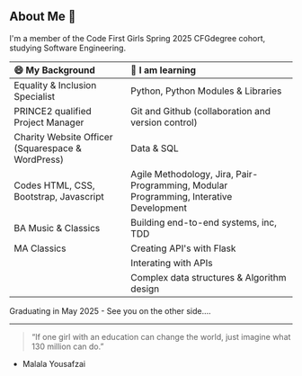 ## About Me 👋

I'm a member of the Code First Girls Spring 2025 CFGdegree cohort, studying Software Engineering.

|😄 My Background | 🌱 I am learning |
| :------------- | :------------- |
| Equality & Inclusion Specialist | Python, Python Modules & Libraries|
| PRINCE2 qualified Project Manager  | Git and Github (collaboration and version control) |
| Charity Website Officer (Squarespace & WordPress) | Data & SQL |
| Codes HTML, CSS, Bootstrap, Javascript | Agile Methodology, Jira, Pair-Programming, Modular Programming, Interative Development |
| BA Music & Classics | Building end-to-end systems, inc, TDD |
| MA Classics | Creating API's with Flask |
|   | Interating with APIs |
|   | Complex data structures & Algorithm design |

Graduating in May 2025 - See you on the other side....

---

> “If one girl with an education can change the world, just imagine what 130 million can do.”

- Malala Yousafzai
